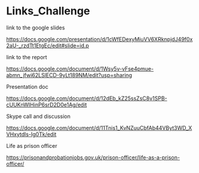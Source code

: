 # Links_Challenge


link to the google slides

https://docs.google.com/presentation/d/1cWfEDexyMiuVV6XRknpjdJ49f0x2aU-_rzdTt1EtgEc/edit#slide=id.p



link to the report

https://docs.google.com/document/d/1Wsy5v-vFse4pmue-abmn_jfwi62LSlECD-9yLt189NM/edit?usp=sharing



Presentation doc

https://docs.google.com/document/d/12dEb_kZ25ssZsC8v1SPB-cUUKnWIHinP6srD2D0e1Ag/edit



Skype call and discussion

https://docs.google.com/document/d/11Tnis1_KvNZuuCbfAb44VByt3WD_XVHxytdls-Ig0Tk/edit




Life as prison officer

https://prisonandprobationjobs.gov.uk/prison-officer/life-as-a-prison-officer/

